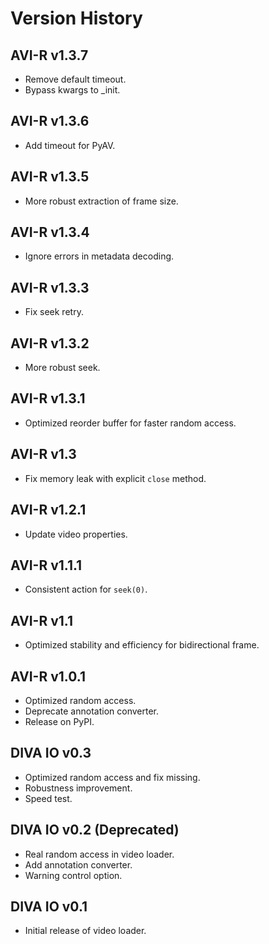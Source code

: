 # Version History

## AVI-R v1.3.7

* Remove default timeout.
* Bypass kwargs to _init.

## AVI-R v1.3.6

* Add timeout for PyAV.

## AVI-R v1.3.5

* More robust extraction of frame size.

## AVI-R v1.3.4

* Ignore errors in metadata decoding.

## AVI-R v1.3.3

* Fix seek retry.

## AVI-R v1.3.2

* More robust seek.

## AVI-R v1.3.1

* Optimized reorder buffer for faster random access.

## AVI-R v1.3

* Fix memory leak with explicit `close` method.

## AVI-R v1.2.1

* Update video properties.

## AVI-R v1.1.1

* Consistent action for `seek(0)`.

## AVI-R v1.1

* Optimized stability and efficiency for bidirectional frame.

## AVI-R v1.0.1

* Optimized random access.
* Deprecate annotation converter.
* Release on PyPI.

## DIVA IO v0.3

* Optimized random access and fix missing.
* Robustness improvement.
* Speed test.

## DIVA IO v0.2 (Deprecated)

* Real random access in video loader.
* Add annotation converter.
* Warning control option.

## DIVA IO v0.1

* Initial release of video loader.
